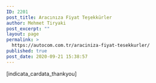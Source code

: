 ```yaml
---
ID: 2201
post_title: Aracınıza Fiyat Teşekkürler
author: Mehmet Tiryaki
post_excerpt: ""
layout: page
permalink: >
  https://autocom.com.tr/araciniza-fiyat-tesekkurler/
published: true
post_date: 2020-09-21 15:38:57
---
```

[indicata_cardata_thankyou]